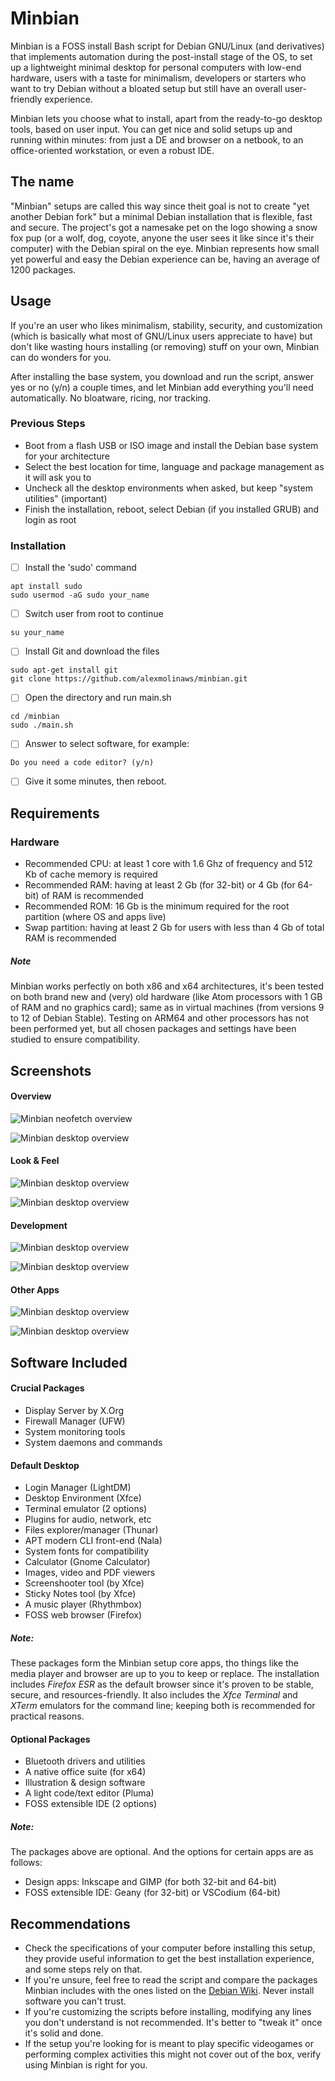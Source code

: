 # Minbian

Minbian is a FOSS install Bash script for Debian GNU/Linux (and derivatives) that implements automation during the post-install stage of the OS, to set up a lightweight minimal desktop for personal computers with low-end hardware, users with a taste for minimalism, developers or starters who want to try Debian without a bloated setup but still have an overall user-friendly experience.

Minbian lets you choose what to install, apart from the ready-to-go desktop tools, based on user input. You can get nice and solid setups up and running within minutes: from just a DE and browser on a netbook, to an office-oriented workstation, or even a robust IDE.

## The name

"Minbian" setups are called this way since theit goal is not to create "yet another Debian fork" but a minimal Debian installation that is flexible, fast and secure. The project's got a namesake pet on the logo showing a snow fox pup (or a wolf, dog, coyote, anyone the user sees it like since it's their computer) with the Debian spiral on the eye. Minbian represents how small yet powerful and easy the Debian experience can be, having an average of 1200 packages.

## Usage

If you're an user who likes minimalism, stability, security, and customization (which is basically what most of GNU/Linux users appreciate to have) but don't like wasting hours installing (or removing) stuff on your own, Minbian can do wonders for you.

After installing the base system, you download and run the script, answer yes or no (y/n) a couple times, and let Minbian add everything you'll need automatically. No bloatware, ricing, nor tracking.

### Previous Steps

- Boot from a flash USB or ISO image and install the Debian base system for your architecture
- Select the best location for time, language and package management as it will ask you to
- Uncheck all the desktop environments when asked, but keep "system utilities" (important)
- Finish the installation, reboot, select Debian (if you installed GRUB) and login as root

### Installation

- [ ] Install the 'sudo' command

```
apt install sudo
sudo usermod -aG sudo your_name
```

- [ ] Switch user from root to continue

```
su your_name
```

- [ ] Install Git and download the files

```
sudo apt-get install git
git clone https://github.com/alexmolinaws/minbian.git
```

- [ ] Open the directory and run main.sh

```
cd /minbian
sudo ./main.sh
```

- [ ] Answer to select software, for example:

```
Do you need a code editor? (y/n)
```

- [ ] Give it some minutes, then reboot.

## Requirements

### Hardware

- Recommended CPU: at least 1 core with 1.6 Ghz of frequency and 512 Kb of cache memory is required
- Recommended RAM: having at least 2 Gb (for 32-bit) or 4 Gb (for 64-bit) of RAM is recommended
- Recommended ROM: 16 Gb is the minimum required for the root partition (where OS and apps live)
- Swap partition: having at least 2 Gb for users with less than 4 Gb of total RAM is recommended

##### Note

Minbian works perfectly on both x86 and x64 architectures, it's been tested on both brand new and (very) old hardware (like Atom processors with 1 GB of RAM and no graphics card); same as in virtual machines (from versions 9 to 12 of Debian Stable). Testing on ARM64 and other processors has not been performed yet, but all chosen packages and settings have been studied to ensure compatibility.

## Screenshots

#### Overview
![Minbian neofetch overview](./screenshots/overview-1.png)

![Minbian desktop overview](./screenshots/overview-2.png)

#### Look & Feel
![Minbian desktop overview](./screenshots/look-feel-1.png)

![Minbian desktop overview](./screenshots/look-feel-4.png)

#### Development
![Minbian desktop overview](./screenshots/development-1.png)

![Minbian desktop overview](./screenshots/development-4.png)

#### Other Apps
![Minbian desktop overview](./screenshots/other-apps-1.png)

![Minbian desktop overview](./screenshots/other-apps-3.png)

## Software Included

#### Crucial Packages

- Display Server by X.Org
- Firewall Manager (UFW)
- System monitoring tools
- System daemons and commands

#### Default Desktop

- Login Manager (LightDM)
- Desktop Environment (Xfce)
- Terminal emulator (2 options)
- Plugins for audio, network, etc
- Files explorer/manager (Thunar)
- APT modern CLI front-end (Nala)
- System fonts for compatibility
- Calculator (Gnome Calculator)
- Images, video and PDF viewers
- Screenshooter tool (by Xfce)
- Sticky Notes tool (by Xfce)
- A music player (Rhythmbox)
- FOSS web browser (Firefox)

##### Note:

These packages form the Minbian setup core apps, tho things like the media player and browser are up to you to keep or replace. The installation includes *Firefox ESR* as the default browser since it's proven to be stable, secure, and resources-friendly. It also includes the *Xfce Terminal* and *XTerm* emulators for the command line; keeping both is recommended for practical reasons.

#### Optional Packages

- Bluetooth drivers and utilities
- A native office suite (for x64)
- Illustration & design software
- A light code/text editor (Pluma)
- FOSS extensible IDE (2 options)

##### Note:

The packages above are optional. And the options for certain apps are as follows:

- Design apps: Inkscape and GIMP (for both 32-bit and 64-bit)
- FOSS extensible IDE: Geany (for 32-bit) or VSCodium (64-bit)

## Recommendations

- Check the specifications of your computer before installing this setup, they provide useful information to get the best installation experience, and some steps rely on that.
- If you're unsure, feel free to read the script and compare the packages Minbian includes with the ones listed on the [Debian Wiki](https://www.debian.org/distrib/packages). Never install software you can't trust.
- If you're customizing the scripts before installing, modifying any lines you don't understand is not recommended. It's better to "tweak it" once it's solid and done.
- If the setup you're looking for is meant to play specific videogames or performing complex activities this might not cover out of the box, verify using Minbian is right for you.
